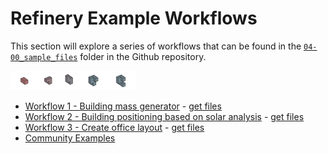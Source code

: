 # Refinery Example Workflows

This section will explore a series of workflows that can be found in the [`04-00_sample_files`](https://github.com/DynamoDS/RefineryPrimer/tree/master/07-workflows/07-00_sample_files) folder in the Github repository.

<img src="../.gitbook/assets/sample/sample.png" style="width:200px;"/>

* [Workflow 1 - Building mass generator](04-01_workflow-1-building-mass-generator.md) - [get files](04-00_sample_files/workflow1) 
* [Workflow 2 - Building positioning based on solar analysis](04-02_workflow-2-building-positioning-based-on-solar-analysis.md) -  [get files](04-00_sample_files/workflow2) 
* [Workflow 3 - Create office layout](04-03_workflow-3-office-layout.md) - [get files](04-00_sample_files/workflow3) 
* [Community Examples](04-04_community-examples.md)